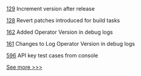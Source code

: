 
[129](https://github.com/hyperledger-labs/hlf-connector/pull/129) Increment version after release

[128](https://github.com/hyperledger-labs/hlf-connector/pull/128) Revert patches introduced for build tasks

[162](https://github.com/hyperledger-labs/fabric-operator/pull/162) Added Operator Version in debug logs

[161](https://github.com/hyperledger-labs/fabric-operator/pull/161) Changes to Log Operator Version in debug logs

[596](https://github.com/hyperledger-labs/fabric-operations-console/pull/596) API key test cases from console


[See more >>>](https://start-here.hyperledger.org/pull-requests)
